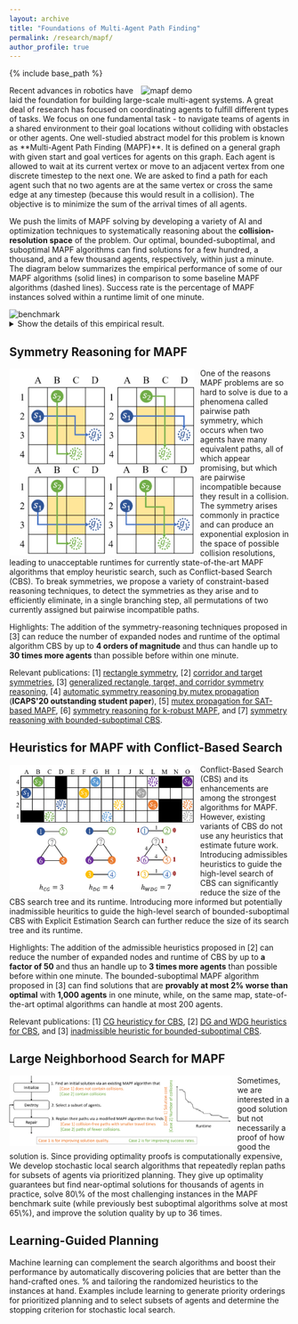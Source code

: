 ```yaml
---
layout: archive
title: "Foundations of Multi-Agent Path Finding"
permalink: /research/mapf/
author_profile: true
---
```


{% include base_path %}

<img src="https://jiaoyangli.me/images/mapf-demo.gif" title="mapf demo" style="float:right;width:200pt;padding-left:10px;"  alt="mapf demo"/>
Recent advances in robotics have laid the foundation for building large-scale multi-agent systems. 
A great deal of research has focused on coordinating agents to fulfill different types of tasks. 
We focus on one fundamental task - 
to navigate teams of agents in a shared environment to their goal locations 
without colliding with obstacles or other agents.
One well-studied abstract model for this problem is known as **Multi-Agent Path Finding (MAPF)**. 
It is defined on a general graph with given start and goal vertices for agents on this graph. 
Each agent is allowed to wait at its current vertex or 
move to an adjacent vertex from one discrete timestep to the next one. 
We are asked to find a path for each agent such that no two agents are at the same vertex or 
cross the same edge at any timestep (because this would result in a collision). 
The objective is to minimize the sum of the arrival times of all agents.

We push the limits of MAPF solving by developing a variety of AI and optimization techniques to 
systematically reasoning about the **collision-resolution space** of the problem. 
Our optimal, bounded-suboptimal, and suboptimal MAPF algorithms can find solutions for 
a few hundred, a thousand, and a few thousand agents, respectively, within just a minute. 
The diagram below summarizes the empirical performance of some of our MAPF algorithms (solid lines)
in comparison to some baseline MAPF algorithms (dashed lines).
Success rate is the percentage of MAPF instances solved within a runtime limit of one minute.

<img src="https://jiaoyangli.me/images/benchmark.png" title="mapf demo" style="width:400pt;align-self:center"  alt="benchmark"/>

<details>
    <summary>Show the details of this empirical result.</summary>
    The experiments were conducted on AWS EC2 instances “m4.large” with a runtime of 1 minute. 
    The MAPF instances are the 25 instances in the ``random'' scenario on map ``Paris_1_256'' 
    from <a href="https://movingai.com/benchmarks/mapf/index.html">the MAPF benchmark suite</a>. 
    The details of each MAPF algorithm are as follows.
    <ul>
    <li>
        A* is a vanilla A* algorithm that searches the joint-state space of the agents.
    </li>
    <li>
        CBS is from 
        <a href="https://ojs.aaai.org/index.php/AAAI/article/view/8140">[Sharon et al AAAI'12]</a>.
        Check out the code <a href="https://github.com/Jiaoyang-Li/CBSH2-RTC">here</a>.  
    </li>
    <li>
        ICBS is CBS with the conflict prioritization technique from 
        <a href="https://www.ijcai.org/Abstract/15/110">[Boyarski et al IJCAI'15]</a>.
        Check out the code <a href="https://github.com/Jiaoyang-Li/CBSH2-RTC">here</a>.  
    </li>
    <li>
        CBSH2-RTC is ICBS with the WDG heuristic from our IJCAI'20 paper, 
        the RTC symmetry reasoning from <a href="https://jiaoyangli.me/publications/LiAIJ21">our AIJ'21 paper</a>, and 
        the bypassing technique. 
        Check out the code <a href="https://github.com/Jiaoyang-Li/CBSH2-RTC">here</a>.  
    </li>
    <li>
        EECBS is the most advanced version of EECBS from 
        <a href="https://jiaoyangli.me/publications/LiAAAI21eecbs">our AAAI'21 paper</a> plus SIPPS from 
        <a href="https://jiaoyangli.me/publications/LiAAAI22"> our AAAI'22 paper</a>.
        Check out the code <a href="https://github.com/Jiaoyang-Li/EECBS">here</a>.  
    </li>
    <li>
        PBS is PBS from <a href="https://jiaoyangli.me/publications/MaAAAI19">our AAAI'19 paper</a> plus SIPPS from <a href="../_publications/LiAAAI22"> our AAAI'22 paper</a>.
        Check out the code <a href="https://github.com/Jiaoyang-Li/PBS">here</a>.  
    </li>
    <li>
        MAPF-LNS2 is from <a href="https://jiaoyangli.me/publications/LiAAAI22"> our AAAI'22 paper</a>. 
        Check out the code <a href="https://github.com/Jiaoyang-Li/CBSH2-RTC">here</a>.  
    </li>
    </ul>
</details>

<!-- My research concentrates on developing AI techniques to bridge the gap between MAPF and real-world applications. My main contributions are summarized as follows: 
- Improving the scalability of MAPF algorithms:
  - Developing **symmetry reasoning** techniques to speed up optimal and bounded-suboptimal MAPF algorithms.
  - Introducing **heuristics** to conflict-based search to speed up optimal and bounded-suboptimal MAPF algorithms.
- Applying MAPF to various multi-agent systems:
  - Applying MAPF to **automated warehousing**.
  - Applying MAPF to **traffic management**.
  - Applying MAPF to multi-robot systems with **heterogeneous and nonholonomic robots**. -->


## Symmetry Reasoning for MAPF
<img src="images/rectangle.png" title="rectangle symmetry" style="float:left;width:250pt;padding-right:10px;"  alt="symmetry"/>
One of the reasons MAPF problems are so hard to solve is due to a phenomena called pairwise path symmetry, which occurs when two agents have many equivalent paths, all of which appear promising, but which are
pairwise incompatible because they result in a collision. 
The symmetry arises commonly in practice and can produce an exponential explosion in the space of possible collision resolutions, leading to unacceptable runtimes for currently state-of-the-art MAPF algorithms that employ heuristic search, such as Conflict-based Search (CBS).
To break symmetries, we propose a variety of constraint-based reasoning techniques, to detect the symmetries as they arise and to efficiently eliminate, in a single branching step, all permutations of two currently assigned but pairwise incompatible paths.     
 
Highlights: 
The addition of the symmetry-reasoning techniques proposed in [3] can reduce the number of expanded nodes and runtime of the optimal algorithm CBS by up to **4 orders of magnitude** and thus can handle up to **30 times more agents** than possible before within one minute.         

Relevant publications: 
[1] [rectangle symmetry](https://aaai.org/ojs/index.php/AAAI/article/view/4565 "AAAI 2019"), 
[2] [corridor and target symmetries](https://www.aaai.org/ojs/index.php/ICAPS/article/view/6661/6515 "ICAPS 2020"), 
[3] [generalized rectangle, target, and corridor symmetry reasoning](https://arxiv.org/abs/2103.07116 "Preprint 2021"), 
[4] [automatic symmetry reasoning by mutex propagation](https://www.aaai.org/ojs/index.php/ICAPS/article/view/6677/6531 "ICAPS 2020") (**ICAPS'20 outstanding student paper**), 
[5] [mutex propagation for SAT-based MAPF](https://jiaoyang-li.github.io/files/2020-PRIMA.pdf "PRIMA 2020"), 
[6] [symmetry reasoning for k-robust MAPF](https://jiaoyang-li.github.io/files/2021-AAAI-4.pdf "AAAI 2021"), and 
[7] [symmetry reasoning with bounded-suboptimal CBS](https://arxiv.org/abs/2010.01367 "AAAI 2021").


## Heuristics for MAPF with Conflict-Based Search
<img src="images/heuristics.png" title="heuristic graph" style="float:left;width:250pt;padding-right:10px;" alt="heuristics"/>
Conflict-Based Search (CBS) and its enhancements are among the strongest algorithms for MAPF. 
However, existing variants of CBS do not use any heuristics that estimate future work.
Introducing admissibles heuristics to guide the high-level search of CBS can significantly reduce the size of the CBS search tree and its runtime.
Introducing more informed but potentially inadmissible heuritics to guide the high-level search of bounded-suboptimal CBS with Explicit Estimation Search can further reduce the size of its search tree and its runtime.           

Highlights: 
The addition of the admissible heuristics proposed in [2] can reduce the number of expanded nodes and runtime of CBS by up to **a factor of 50** and thus an handle up to **3 times more agents** than possible before within one minute.
The bounded-suboptimal MAPF algorithm proposed in [3] can find solutions that are **provably at most 2% worse than optimal** with **1,000 agents** in one minute, while, on the
same map, state-of-the-art optimal algorithms can handle at most 200 agents.             

Relevant publications: 
[1] [CG heuristicy for CBS](https://aaai.org/ocs/index.php/ICAPS/ICAPS18/paper/view/17735/16965 "ICAPS 2018"), 
[2] [DG and WDG heuristics for CBS](https://www.ijcai.org/proceedings/2019/0063.pdf "IJCAI 2019"), and
[3] [inadmissible heuristic for bounded-suboptimal CBS](https://arxiv.org/abs/2010.01367 "AAAI 2021").


## Large Neighborhood Search for MAPF
<img src="../images/lns-framework.png" title="LNS framework" style="float:left;width:300pt;padding-right:10px;" alt="heuristics"/>
Sometimes, we are interested in a good solution but not necessarily a proof of how good the solution is. 
Since providing optimality proofs is computationally expensive, 
We develop stochastic local search algorithms 
that repeatedly replan paths for subsets of agents via prioritized planning. 
They give up optimality guarantees 
but find near-optimal solutions for thousands of agents in practice, 
solve 80\% of the most challenging instances in the MAPF benchmark suite 
(while previously best suboptimal algorithms solve at most 65\%), and 
improve the solution quality by up to 36 times. 

## Learning-Guided Planning
Machine learning can complement the search algorithms and boost their performance 
by automatically discovering policies that are better than the hand-crafted ones. 
% and tailoring the randomized heuristics to the instances at hand.
Examples include learning to generate priority orderings for prioritized planning
and to select subsets of agents
and determine the stopping criterion for stochastic local search. 
